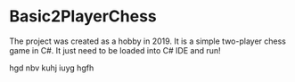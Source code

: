 # Basic2PlayerChess
The project was created as a hobby in 2019. It is a simple two-player chess game in C#. 
It just need to be loaded into C# IDE and run!

hgd
nbv
kuhj
iuyg
hgfh
